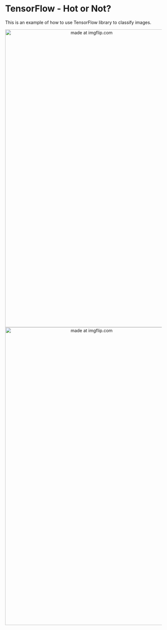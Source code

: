 # TensorFlow - Hot or Not?
This is an example of how to use TensorFlow library to classify images.

<div align="center">
<a href="https://imgflip.com/i/257ush"><img width="540" height="960" src="https://i.imgflip.com/257ush.jpg" title="made at imgflip.com"/></a>
<a href="https://imgflip.com/i/257uv9"><img width="540" height="960" src="https://i.imgflip.com/257uv9.jpg" title="made at imgflip.com"/></a>
</div>
